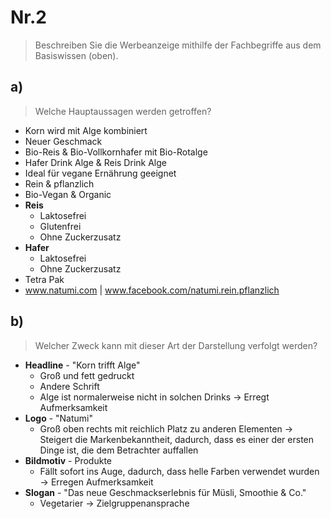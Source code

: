 # Nr.2
> Beschreiben Sie die Werbeanzeige mithilfe der Fachbegriffe aus dem Basiswissen (oben).
## a)
> Welche Hauptaussagen werden getroffen?
- Korn wird mit Alge kombiniert
- Neuer Geschmack
- Bio-Reis & Bio-Vollkornhafer mit Bio-Rotalge
- Hafer Drink Alge & Reis Drink Alge
- Ideal für vegane Ernährung geeignet
- Rein & pflanzlich
- Bio-Vegan & Organic
- **Reis**
	- Laktosefrei
	- Glutenfrei
	- Ohne Zuckerzusatz
- **Hafer**
	- Laktosefrei
	- Ohne Zuckerzusatz
- Tetra Pak
- www.natumi.com | www.facebook.com/natumi.rein.pflanzlich
## b)
> Welcher Zweck kann mit dieser Art der Darstellung verfolgt werden?
- **Headline** - "Korn trifft Alge"
	- Groß und fett gedruckt
	- Andere Schrift
	- Alge ist normalerweise nicht in solchen Drinks
	-> Erregt Aufmerksamkeit
- **Logo** - "Natumi"
	- Groß oben rechts mit reichlich Platz zu anderen Elementen
	-> Steigert die Markenbekanntheit, dadurch, dass es einer der ersten Dinge ist, die dem Betrachter auffallen
- **Bildmotiv** - Produkte
	- Fällt sofort ins Auge, dadurch, dass helle Farben verwendet wurden
	-> Erregen Aufmerksamkeit
- **Slogan** - "Das neue Geschmackserlebnis für Müsli, Smoothie & Co."
	- Vegetarier
	-> Zielgruppenansprache